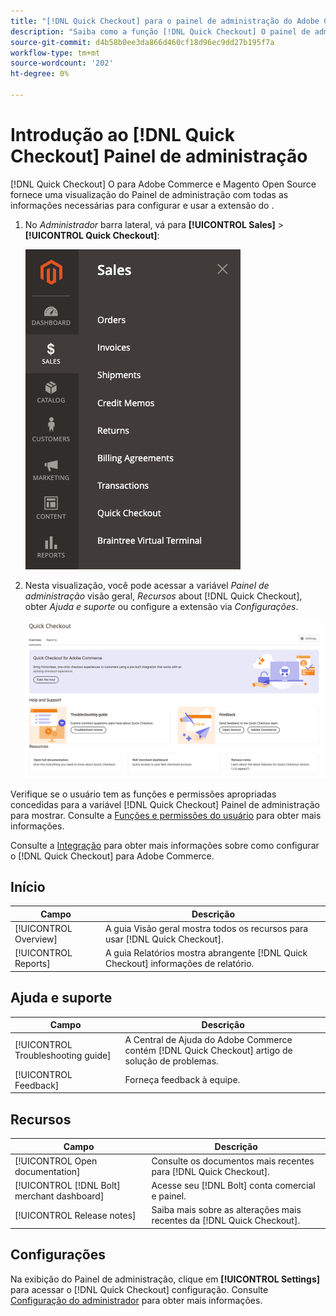 ```yaml
---
title: "[!DNL Quick Checkout] para o painel de administração do Adobe Commerce"
description: "Saiba como a função [!DNL Quick Checkout] O painel de administração pode ajudar a integrar, configurar e visualizar com sucesso a extensão."
source-git-commit: d4b58b0ee3da866d460cf18d96ec9dd27b195f7a
workflow-type: tm+mt
source-wordcount: '202'
ht-degree: 0%

---
```



# Introdução ao [!DNL Quick Checkout] Painel de administração

[!DNL Quick Checkout] O para Adobe Commerce e Magento Open Source fornece uma visualização do Painel de administração com todas as informações necessárias para configurar e usar a extensão do .

1. No _Administrador_ barra lateral, vá para **[!UICONTROL Sales]** > **[!UICONTROL Quick Checkout]**:

   ![Menu Quick Checkout](assets/sales-quickcheckout.png)

1. Nesta visualização, você pode acessar a variável _Painel de administração_ visão geral, _Recursos_ about [!DNL Quick Checkout], obter _Ajuda e suporte_ ou configure a extensão via _Configurações_.

   ![Menu Quick Checkout](assets/admin-panel-view.png)

Verifique se o usuário tem as funções e permissões apropriadas concedidas para a variável [!DNL Quick Checkout] Painel de administração para mostrar. Consulte a [Funções e permissões do usuário](../quick-checkout/user-roles-setup.md) para obter mais informações.

Consulte a [Integração](../quick-checkout/onboarding.md) para obter mais informações sobre como configurar o [!DNL Quick Checkout] para Adobe Commerce.

## Início

| Campo | Descrição |
|---|---|
| [!UICONTROL Overview] | A guia Visão geral mostra todos os recursos para usar [!DNL Quick Checkout]. |
| [!UICONTROL Reports] | A guia Relatórios mostra abrangente [!DNL Quick Checkout] informações de relatório. |

## Ajuda e suporte

| Campo | Descrição |
|---|---|
| [!UICONTROL Troubleshooting guide] | A Central de Ajuda do Adobe Commerce contém [!DNL Quick Checkout] artigo de solução de problemas. |
| [!UICONTROL Feedback] | Forneça feedback à equipe. |

## Recursos

| Campo | Descrição |
|---|---|
| [!UICONTROL Open documentation] | Consulte os documentos mais recentes para [!DNL Quick Checkout]. |
| [!UICONTROL [!DNL Bolt] merchant dashboard] | Acesse seu [!DNL Bolt] conta comercial e painel. |
| [!UICONTROL Release notes] | Saiba mais sobre as alterações mais recentes da [!DNL Quick Checkout]. |

## Configurações

Na exibição do Painel de administração, clique em **[!UICONTROL Settings]** para acessar o [!DNL Quick Checkout] configuração. Consulte [Configuração do administrador](onboarding.md#complete-admin-configuration) para obter mais informações.